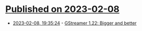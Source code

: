 # [Published on 2023-02-08](index.md)

* [2023-02-08, 19:35:24](https://lobste.rs/s/kkh99s/gstreamer_1_22_bigger_better) - [GStreamer 1.22: Bigger and better](https://www.collabora.com/news-and-blog/news-and-events/gstreamer-122-bigger-better.html)

